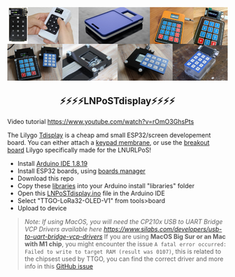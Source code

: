 <img src="../images/tdisplay.png?raw=true">

<h2 align="center">
⚡⚡⚡⚡LNPoSTdisplay⚡⚡⚡⚡
</h2>

Video tutorial <a href="https://www.youtube.com/watch?v=rOmO3GhsPts">https://www.youtube.com/watch?v=rOmO3GhsPts</a>

The Lilygo <a href="https://www.aliexpress.com/item/33048962331.html">Tdisplay</a> is a cheap amd small ESP32/screen developement board. You can either attach a <a href="https://www.aliexpress.com/item/32993999306.html">keypad membrane</a>, or use the <a href="https://www.aliexpress.com/item/1005003589706292.html">breakout board</a> Lilygo specifically made for the LNURLPoS!

- Install <a href="https://www.arduino.cc/en/software">Arduino IDE 1.8.19</a>
- Install ESP32 boards, using <a href="https://docs.espressif.com/projects/arduino-esp32/en/latest/installing.html#installing-using-boards-manager">boards manager</a>
- Download this repo
- Copy these <a href="libraries">libraries</a> into your Arduino install "libraries" folder
- Open this <a href="LNPoSTdisplay.ino">LNPoSTdisplay.ino</a> file in the Arduino IDE
- Select "TTGO-LoRa32-OLED-V1" from tools>board
- Upload to device

> _Note: If using MacOS, you will need the CP210x USB to UART Bridge VCP Drivers available here https://www.silabs.com/developers/usb-to-uart-bridge-vcp-drivers_
> If you are using **MacOS Big Sur or an Mac with M1 chip**, you might encounter the issue `A fatal error occurred: Failed to write to target RAM (result was 0107)`, this is related to the chipsest used by TTGO, you can find the correct driver and more info in this <a href="https://github.com/Xinyuan-LilyGO/LilyGo-T-Call-SIM800/issues/139#issuecomment-904390716">GitHub issue</a>
